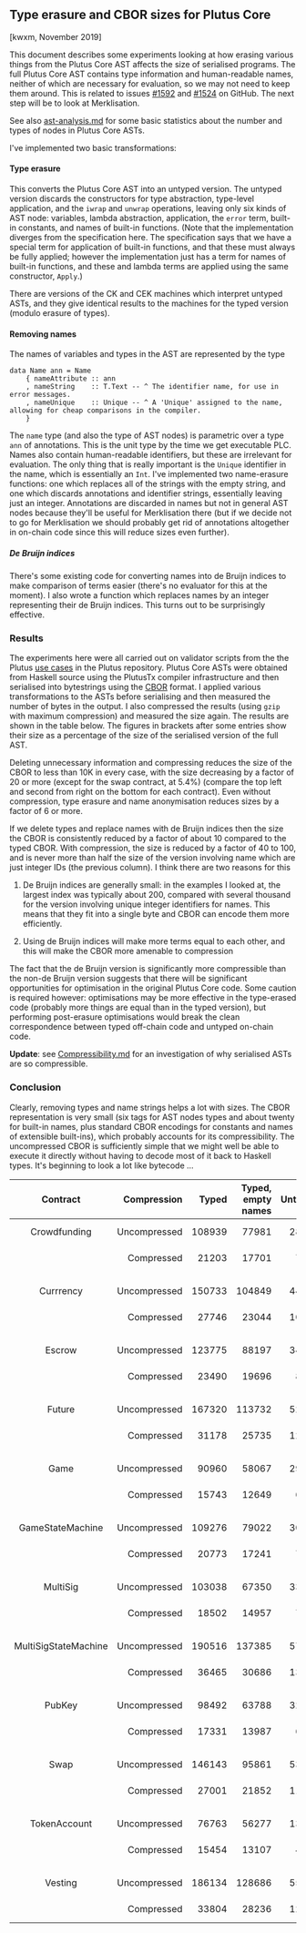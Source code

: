 ## Type erasure and CBOR sizes for Plutus Core

[kwxm, November 2019]

This document describes some experiments looking at how erasing
various things from the Plutus Core AST affects the size of serialised
programs.  The full Plutus Core AST contains type information and
human-readable names, neither of which are necessary for evaluation,
so we may not need to keep them around.  This is related to issues
[#1592](https://github.com/input-output-hk/plutus/issues/1592) and
[#1524](https://github.com/input-output-hk/plutus/issues/1524) on
GitHub.  The next step will be to look at Merklisation.

See also [ast-analysis.md](./ast-analysis.md) for some basic
statistics about the number and types of nodes in Plutus Core ASTs.

I've implemented two basic transformations:

#### Type erasure

This converts the Plutus Core AST into an untyped version.  The
untyped version discards the constructors for type abstraction,
type-level application, and the `iwrap` and `unwrap` operations,
leaving only six kinds of AST node: variables, lambda abstraction,
application, the `error` term, built-in constants, and names of
built-in functions.  (Note that the implementation diverges from the
specification here. The specification says that we have a special term
for application of built-in functions, and that these must always be
fully applied; however the implementation just has a term for names of
built-in functions, and these and lambda terms are applied using the
same constructor, `Apply`.)

There are versions of the CK and CEK machines which interpret untyped
ASTs, and they give identical results to the machines for the typed
version (modulo erasure of types).

#### Removing names
The names of variables and types in the AST are represented by the type

```
data Name ann = Name
    { nameAttribute :: ann
    , nameString    :: T.Text -- ^ The identifier name, for use in error messages.
    , nameUnique    :: Unique -- ^ A 'Unique' assigned to the name, allowing for cheap comparisons in the compiler.
    }
```

The `name` type (and also the type of AST nodes) is parametric over a
type `ann` of annotations.  This is the unit type by the time we get
executable PLC.  Names also contain human-readable identifiers, but
these are irrelevant for evaluation.  The only thing that is really
important is the `Unique` identifier in the name, which is essentially
an `Int`.  I've implemented two name-erasure functions: one which
replaces all of the strings with the empty string, and one which
discards annotations and identifier strings, essentially leaving just
an integer.  Annotations are discarded in names but not in general AST
nodes because they'll be useful for Merklisation there (but if we
decide not to go for Merklisation we should probably get rid of annotations
altogether in on-chain code since this will reduce sizes even further).

##### De Bruijn indices
There's some existing code for converting names into de Bruijn indices
to make comparison of terms easier (there's no evaluator for this at the moment).
I also wrote a function which replaces names by an integer representing their
de Bruijn indices.  This turns out to be surprisingly effective.

### Results

The experiments here were all carried out on validator scripts from
the the Plutus [use cases](https://github.com/input-output-hk/plutus/tree/master/plutus-use-cases)
in the Plutus repository.  Plutus Core ASTs were obtained from Haskell
source using the PlutusTx compiler infrastructure and then serialised
into bytestrings using the
[CBOR](http://hackage.haskell.org/package/serialise) format.  I
applied various transformations to the ASTs before serialising and
then measured the number of bytes in the output.  I also compressed the
results (using `gzip` with maximum compression) and measured the size
again.  The results are shown in the table below.  The figures in
brackets after some entries show their size as a percentage of the
size of the serialised version of the full AST.

Deleting unnecessary information and compressing reduces the size of
the CBOR to less than 10K in every case, with the size decreasing by a
factor of 20 or more (except for the swap contract, at 5.4%) (compare
the top left and second from right on the bottom for each contract).  Even
without compression, type erasure and name anonymisation reduces sizes
by a factor of 6 or more.

If we delete types and replace names with de Bruijn indices then the
size the CBOR is consistently reduced by a factor of about 10
compared to the typed CBOR.  With compression, the size is reduced
by a factor of 40 to 100, and is never more than half the size of the
version involving name which are just integer IDs (the previous
column).  I think there are two reasons for this

 1. De Bruijn indices are generally small: in the examples I looked
    at, the largest index was typically about 200, compared with
    several thousand for the version involving unique integer
    identifiers for names.  This means that they fit into a single
    byte and CBOR can encode them more efficiently.

 2. Using de Bruijn indices will make more terms equal to each other, and
    this will make the CBOR more amenable to compression

The fact that the de Bruijn version is significantly more compressible
than the non-de Bruijn version suggests that there will be significant
opportunities for optimisation in the original Plutus Core code.  Some
caution is required however: optimisations may be more effective in
the type-erased code (probably more things are equal than in the typed
version), but performing post-erasure optimisations would break the
clean correspondence between typed off-chain code and untyped on-chain
code.

**Update**: see [Compressibility.md](./Compressibility.md) for an
  investigation of why serialised ASTs are so compressible.



### Conclusion

Clearly, removing types and name strings helps a lot with sizes.  The
CBOR representation is very small (six tags for AST nodes types and
about twenty for built-in names, plus standard CBOR encodings for
constants and names of extensible built-ins), which probably accounts
for its compressibility.  The uncompressed CBOR is sufficiently simple
that we might well be able to execute it directly without having to
decode most of it back to Haskell types.  It's beginning to look a lot
like bytecode ...


| Contract | Compression | Typed | Typed, empty names | Untyped | Untyped, empty names | Untyped, no names | Untyped, de Bruijn |
| :---: | ---: | ---: | ---: | ---: | ---: | ---: | ---: |
| Crowdfunding |  Uncompressed| 108939 | 77981 | 28568 | 18527 | 13893 (12.8%) | 10317 (9.5%) | 
|     | Compressed | 21203 | 17701 | 7397 | 5348 | 5211 (4.8%) | 1697 (1.6%) | 
| |
| |
| Currrency |  Uncompressed| 150733 | 104849 | 44331 | 26877 | 20173 (13.4%) | 15583 (10.3%) | 
|     | Compressed | 27746 | 23044 | 10195 | 7531 | 7322 (4.9%) | 3042 (2.0%) | 
| |
| |
| Escrow |  Uncompressed| 123775 | 88197 | 34168 | 21970 | 16498 (13.3%) | 12813 (10.4%) | 
|     | Compressed | 23490 | 19696 | 8294 | 6110 | 5929 (4.8%) | 2144 (1.7%) | 
| |
| |
| Future |  Uncompressed| 167320 | 113732 | 52203 | 31005 | 23027 (13.8%) | 17438 (10.4%) | 
|     | Compressed | 31178 | 25735 | 12201 | 8966 | 8699 (5.2%) | 3591 (2.1%) | 
| |
| |
| Game |  Uncompressed| 90960 | 58067 | 29252 | 16005 | 11771 (12.9%) | 9275 (10.2%) | 
|     | Compressed | 15743 | 12649 | 6216 | 4399 | 4264 (4.7%) | 2130 (2.3%) | 
| |
| |
| GameStateMachine |  Uncompressed| 109276 | 79022 | 30444 | 20640 | 16062 (14.7%) | 13561 (12.4%) | 
|     | Compressed | 20773 | 17241 | 7015 | 5065 | 4937 (4.5%) | 2100 (1.9%) | 
| |
| |
| MultiSig |  Uncompressed| 103038 | 67350 | 33776 | 19217 | 14269 (13.8%) | 11257 (10.9%) | 
|     | Compressed | 18502 | 14957 | 7455 | 5361 | 5204 (5.1%) | 2486 (2.4%) | 
| |
| |
| MultiSigStateMachine |  Uncompressed| 190516 | 137385 | 57364 | 37288 | 28566 (15.0%) | 22904 (12.0%) | 
|     | Compressed | 36465 | 30686 | 13151 | 9738 | 9505 (5.0%) | 3979 (2.1%) | 
| |
| |
| PubKey |  Uncompressed| 98492 | 63788 | 32408 | 18254 | 13540 (13.7%) | 10740 (10.9%) | 
|     | Compressed | 17331 | 13987 | 6979 | 5014 | 4866 (4.9%) | 2401 (2.4%) | 
| |
| |
| Swap |  Uncompressed| 146143 | 95861 | 53271 | 30976 | 23130 (15.8%) | 17787 (12.2%) | 
|     | Compressed | 27001 | 21852 | 11984 | 8726 | 8471 (5.8%) | 3869 (2.6%) | 
| |
| |
| TokenAccount |  Uncompressed| 76763 | 56277 | 13958 | 9404 | 6990 (9.1%) | 4993 (6.5%) | 
|     | Compressed | 15454 | 13107 | 4343 | 2946 | 2869 (3.7%) | 746 (1.0%) | 
| |
| |
| Vesting |  Uncompressed| 186134 | 128686 | 55738 | 33496 | 24880 (13.4%) | 18887 (10.1%) | 
|     | Compressed | 33804 | 28236 | 12716 | 9536 | 9270 (5.0%) | 3660 (2.0%) | 

